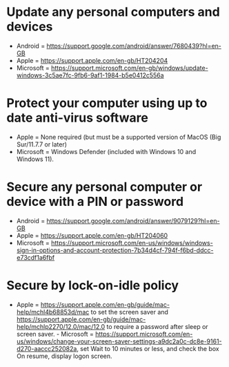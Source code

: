 # Update any personal computers and devices
- Android =  https://support.google.com/android/answer/7680439?hl=en-GB
- Apple =  https://support.apple.com/en-gb/HT204204
- Microsoft =  https://support.microsoft.com/en-gb/windows/update-windows-3c5ae7fc-9fb6-9af1-1984-b5e0412c556a  

# Protect your computer using up to date anti-virus software
- Apple = None required (but must be a supported version of MacOS (Big Sur/11.7.7 or later)
- Microsoft = Windows Defender (included with Windows 10 and Windows 11).

# Secure any personal computer or device with a PIN or password
- Android =  https://support.google.com/android/answer/9079129?hl=en-GB
- Apple =  https://support.apple.com/en-gb/HT204060
- Microsoft =  https://support.microsoft.com/en-us/windows/windows-sign-in-options-and-account-protection-7b34d4cf-794f-f6bd-ddcc-e73cdf1a6fbf

# Secure by lock-on-idle policy
- Apple = https://support.apple.com/en-gb/guide/mac-help/mchl4b68853d/mac to set the screen saver and https://support.apple.com/en-gb/guide/mac-help/mchlp2270/12.0/mac/12.0 to require a password after sleep or screen saver.
​​​​​​​- Microsoft = https://support.microsoft.com/en-us/windows/change-your-screen-saver-settings-a9dc2a0c-dc8e-9161-d270-aaccc252082a, set Wait to 10 minutes or less, and check the box On resume, display logon screen. 